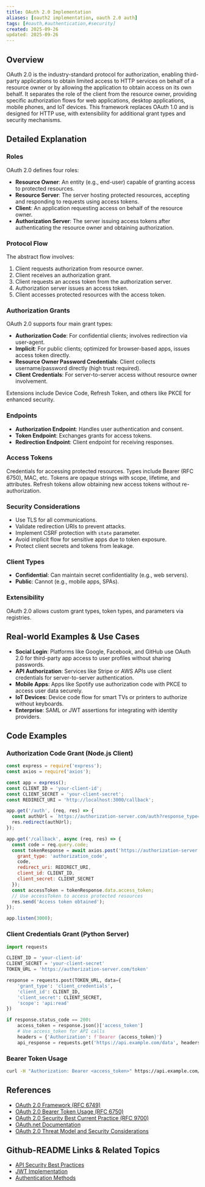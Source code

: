 ```yaml
---
title: OAuth 2.0 Implementation
aliases: [oauth2 implementation, oauth 2.0 auth]
tags: [#oauth,#authentication,#security]
created: 2025-09-26
updated: 2025-09-26
---
```


## Overview

OAuth 2.0 is the industry-standard protocol for authorization, enabling third-party applications to obtain limited access to HTTP services on behalf of a resource owner or by allowing the application to obtain access on its own behalf. It separates the role of the client from the resource owner, providing specific authorization flows for web applications, desktop applications, mobile phones, and IoT devices. This framework replaces OAuth 1.0 and is designed for HTTP use, with extensibility for additional grant types and security mechanisms.

## Detailed Explanation

### Roles
OAuth 2.0 defines four roles:
- **Resource Owner**: An entity (e.g., end-user) capable of granting access to protected resources.
- **Resource Server**: The server hosting protected resources, accepting and responding to requests using access tokens.
- **Client**: An application requesting access on behalf of the resource owner.
- **Authorization Server**: The server issuing access tokens after authenticating the resource owner and obtaining authorization.

### Protocol Flow
The abstract flow involves:
1. Client requests authorization from resource owner.
2. Client receives an authorization grant.
3. Client requests an access token from the authorization server.
4. Authorization server issues an access token.
5. Client accesses protected resources with the access token.

### Authorization Grants
OAuth 2.0 supports four main grant types:
- **Authorization Code**: For confidential clients; involves redirection via user-agent.
- **Implicit**: For public clients; optimized for browser-based apps, issues access token directly.
- **Resource Owner Password Credentials**: Client collects username/password directly (high trust required).
- **Client Credentials**: For server-to-server access without resource owner involvement.

Extensions include Device Code, Refresh Token, and others like PKCE for enhanced security.

### Endpoints
- **Authorization Endpoint**: Handles user authentication and consent.
- **Token Endpoint**: Exchanges grants for access tokens.
- **Redirection Endpoint**: Client endpoint for receiving responses.

### Access Tokens
Credentials for accessing protected resources. Types include Bearer (RFC 6750), MAC, etc. Tokens are opaque strings with scope, lifetime, and attributes. Refresh tokens allow obtaining new access tokens without re-authorization.

### Security Considerations
- Use TLS for all communications.
- Validate redirection URIs to prevent attacks.
- Implement CSRF protection with `state` parameter.
- Avoid implicit flow for sensitive apps due to token exposure.
- Protect client secrets and tokens from leakage.

### Client Types
- **Confidential**: Can maintain secret confidentiality (e.g., web servers).
- **Public**: Cannot (e.g., mobile apps, SPAs).

### Extensibility
OAuth 2.0 allows custom grant types, token types, and parameters via registries.

## Real-world Examples & Use Cases

- **Social Login**: Platforms like Google, Facebook, and GitHub use OAuth 2.0 for third-party app access to user profiles without sharing passwords.
- **API Authorization**: Services like Stripe or AWS APIs use client credentials for server-to-server authentication.
- **Mobile Apps**: Apps like Spotify use authorization code with PKCE to access user data securely.
- **IoT Devices**: Device code flow for smart TVs or printers to authorize without keyboards.
- **Enterprise**: SAML or JWT assertions for integrating with identity providers.

## Code Examples

### Authorization Code Grant (Node.js Client)
```javascript
const express = require('express');
const axios = require('axios');

const app = express();
const CLIENT_ID = 'your-client-id';
const CLIENT_SECRET = 'your-client-secret';
const REDIRECT_URI = 'http://localhost:3000/callback';

app.get('/auth', (req, res) => {
  const authUrl = `https://authorization-server.com/auth?response_type=code&client_id=${CLIENT_ID}&redirect_uri=${REDIRECT_URI}&scope=read`;
  res.redirect(authUrl);
});

app.get('/callback', async (req, res) => {
  const code = req.query.code;
  const tokenResponse = await axios.post('https://authorization-server.com/token', {
    grant_type: 'authorization_code',
    code,
    redirect_uri: REDIRECT_URI,
    client_id: CLIENT_ID,
    client_secret: CLIENT_SECRET
  });
  const accessToken = tokenResponse.data.access_token;
  // Use accessToken to access protected resources
  res.send('Access token obtained');
});

app.listen(3000);
```

### Client Credentials Grant (Python Server)
```python
import requests

CLIENT_ID = 'your-client-id'
CLIENT_SECRET = 'your-client-secret'
TOKEN_URL = 'https://authorization-server.com/token'

response = requests.post(TOKEN_URL, data={
    'grant_type': 'client_credentials',
    'client_id': CLIENT_ID,
    'client_secret': CLIENT_SECRET,
    'scope': 'api:read'
})

if response.status_code == 200:
    access_token = response.json()['access_token']
    # Use access_token for API calls
    headers = {'Authorization': f'Bearer {access_token}'}
    api_response = requests.get('https://api.example.com/data', headers=headers)
```

### Bearer Token Usage
```bash
curl -H "Authorization: Bearer <access_token>" https://api.example.com/protected-resource
```

## References

- [OAuth 2.0 Framework (RFC 6749)](https://tools.ietf.org/html/rfc6749)
- [OAuth 2.0 Bearer Token Usage (RFC 6750)](https://tools.ietf.org/html/rfc6750)
- [OAuth 2.0 Security Best Current Practice (RFC 9700)](https://tools.ietf.org/html/rfc9700)
- [OAuth.net Documentation](https://oauth.net/2/)
- [OAuth 2.0 Threat Model and Security Considerations](https://tools.ietf.org/html/rfc6819)

## Github-README Links & Related Topics

- [API Security Best Practices](../api-security-best-practices/)
- [JWT Implementation](../jwt-implementation/)
- [Authentication Methods](../api-authentication-methods/)